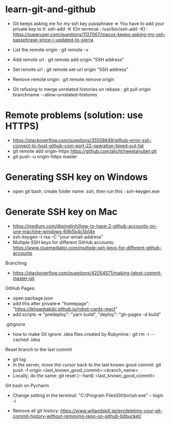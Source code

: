 # learn-git-and-github

- Git keeps asking me for my ssh key passphrase => You have to add your private key to it: ssh-add -K (On terminal : /usr/bin/ssh-add -K) : https://superuser.com/questions/1127067/macos-keeps-asking-my-ssh-passphrase-since-i-updated-to-sierra

- List the remote origin : git remote -v 

- Add remote url : git remote add origin "SSH address"

- Set remote url : git remote set-url origin "SSH address"

- Remove remote origin : git remote remove origin

- Git refusing to merge unrelated histories on rebase : git pull origin branchname --allow-unrelated-histories


# Remote problems (solution: use HTTPS)
- https://stackoverflow.com/questions/35558649/github-error-ssh-connect-to-host-github-com-port-22-operation-timed-out-fat
- git remote add origin-https https://github.com/alicht/tweetanuber.git
- git push -u origin-https master

# Generating SSH key on Windows
- open git bash, create folder name .ssh, then run this : ssh-keygen.exe

# Generate SSH key on Mac
- https://medium.com/@pinglinh/how-to-have-2-github-accounts-on-one-machine-windows-69b5b4c5b14e
- ssh-keygen -t rsa -C “your-email-address”
- Multiple SSH keys for different GitHub accounts: https://www.cluemediator.com/multiple-ssh-keys-for-different-github-accounts

Branching
- https://stackoverflow.com/questions/42054571/making-latest-commit-master-git

GitHub Pages:
- open package.json
- add this after private=> "homepage": "https://ikhsanhabibi.github.io/robot-cards-react"
- add scripts => "predeploy": "yarn build", "deploy": "gh-pages -d build"

.gitignore
- how to make Git ignore .idea files created by Rubymine : git rm -r --cached .idea

Reset branch to the last commit
- git log
- In the server, move the cursor back to the last known good commit: git push -f origin <last_known_good_commit>:<branch_name>
- Locally, do the same: git reset (--hard) <last_known_good_commit>

Git bash on Pycharm
- Change setting in the terminal: "C:\Program Files\Git\bin\sh.exe" --login -i

- Remove all git history: https://www.willandskill.se/en/deleting-your-git-commit-history-without-removing-repo-on-github-bitbucket/
